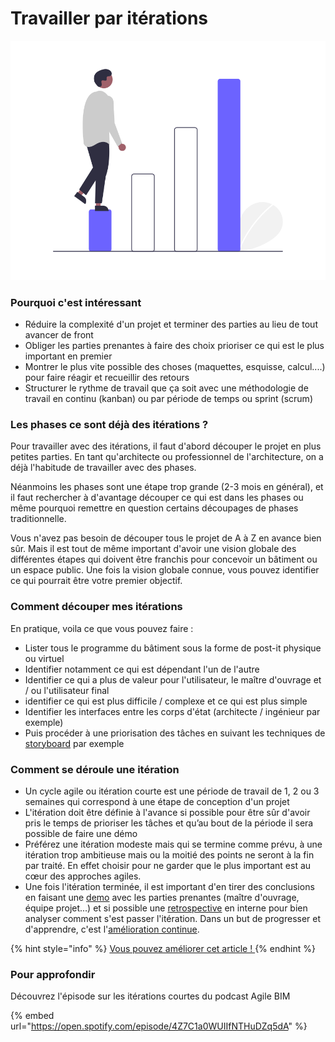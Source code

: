 # Travailler par itérations

![Diviser un projet complexe en plus petites marches simples](../../../.gitbook/assets/agile-bim-work-with-iterations.png)

### Pourquoi c'est intéressant

* Réduire la complexité d'un projet  et terminer des parties au lieu de tout avancer de front
* Obliger les parties prenantes à faire des choix prioriser ce qui est le plus important en premier
* Montrer le plus vite possible des choses \(maquettes, esquisse, calcul....\) pour faire réagir et recueillir des retours
* Structurer le rythme de travail que ça soit avec une méthodologie de travail en continu \(kanban\) ou par période de temps ou sprint \(scrum\)

### Les phases ce sont déjà des itérations ? 

Pour travailler avec des itérations, il faut d'abord découper le projet en plus petites parties. En tant qu'architecte ou professionnel de l'architecture, on a déjà l'habitude de travailler avec des phases. 

Néanmoins  les phases sont une étape trop grande \(2-3 mois en général\), et il faut rechercher à d'avantage découper ce qui est dans les phases ou même pourquoi remettre en question certains découpages de phases traditionnelle. 

Vous n'avez pas besoin de découper tous le projet de A à Z en avance bien sûr. Mais il est tout de même important  d'avoir une vision globale des différentes étapes qui doivent être franchis pour concevoir un bâtiment ou un espace public. Une fois la vision globale connue, vous pouvez identifier ce qui pourrait être votre premier objectif.

### Comment découper mes itérations

En pratique, voila ce que vous pouvez faire : 

* Lister tous le programme du bâtiment sous la forme de post-it physique ou virtuel
* Identifier notamment ce qui est dépendant l'un de l'autre
* Identifier ce qui a plus de valeur pour l'utilisateur, le maître d'ouvrage et / ou l'utilisateur final
* identifier ce qui est plus difficile / complexe et ce qui est plus simple 
* Identifier les interfaces entre les corps d'état \(architecte / ingénieur par exemple\) 
* Puis procéder à une priorisation des tâches en suivant les techniques de [storyboard](priorisation-storyboard.md) par exemple

###  Comment se déroule une  itération

* Un cycle agile ou itération courte est une période de travail de 1, 2 ou 3 semaines qui correspond à une étape de conception d'un projet
* L'itération doit être définie à l'avance si possible pour être sûr d'avoir pris le temps de prioriser les tâches et qu’au bout de la période il sera possible de faire une démo
* Préférez une itération modeste mais qui se termine comme prévu, à une itération trop ambitieuse mais ou la moitié des points ne seront à la fin par traité. En effet choisir pour ne garder que le plus important est au cœur des approches agiles.
* Une fois l'itération terminée, il est important d'en tirer des conclusions en faisant une [demo](demos-projet.md) avec les parties prenantes \(maître d'ouvrage, équipe projet...\) et si possible une [retrospective](../../../en/agile-practices/restrospective.md)  en interne pour bien analyser comment s'est passer l'itération. Dans un but de progresser et d'apprendre, c'est  l'[amélioration continue]().

{% hint style="info" %}
[Vous pouvez améliorer cet article ! ](../../communaute-agile-bim/contribuer.md)
{% endhint %}

### Pour approfondir

Découvrez l'épisode sur les itérations courtes du podcast Agile BIM

{% embed url="https://open.spotify.com/episode/4Z7C1a0WUIIfNTHuDZq5dA" %}

